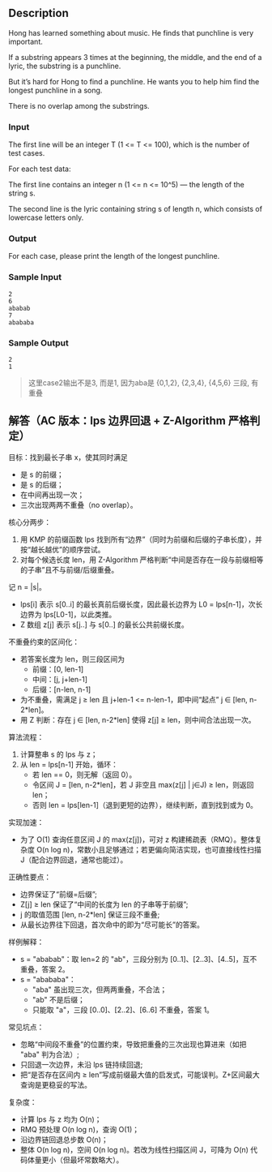 ## Description

Hong has learned something about music. He finds that punchline is very important.

If a substring appears 3 times at the beginning, the middle, and the end of a lyric, the substring is a punchline.

But it’s hard for Hong to find a punchline. He wants you to help him find the longest punchline in a song.

There is no overlap among the substrings.

### Input

The first line will be an integer T (1 <= T <= 100), which is the number of test cases.

For each test data:

The first line contains an integer n (1 <= n <= 10^5) — the length of the string s.

The second line is the lyric containing string s of length n, which consists of lowercase letters only.

### Output

For each case, please print the length of the longest punchline.

### Sample Input

```log
2
6
ababab
7
abababa
```

### Sample Output

```log
2
1
```

> 这里case2输出不是3, 而是1, 因为aba是 {0,1,2}, {2,3,4}, {4,5,6} 三段, 有重叠

## 解答（AC 版本：lps 边界回退 + Z-Algorithm 严格判定）

目标：找到最长子串 x，使其同时满足
- 是 s 的前缀；
- 是 s 的后缀；
- 在中间再出现一次；
- 三次出现两两不重叠（no overlap）。

核心分两步：
1) 用 KMP 的前缀函数 lps 找到所有“边界”（同时为前缀和后缀的子串长度），并按“越长越优”的顺序尝试。
2) 对每个候选长度 len，用 Z-Algorithm 严格判断“中间是否存在一段与前缀相等的子串”且不与前缀/后缀重叠。

记 n = |s|。
- lps[i] 表示 s[0..i] 的最长真前后缀长度，因此最长边界为 L0 = lps[n-1]，次长边界为 lps[L0-1]，以此类推。
- Z 数组 z[j] 表示 s[j..] 与 s[0..] 的最长公共前缀长度。

不重叠约束的区间化：
- 若答案长度为 len，则三段区间为
  - 前缀：[0, len-1]
  - 中间：[j, j+len-1]
  - 后缀：[n-len, n-1]
- 为不重叠，需满足 j ≥ len 且 j+len-1  <=  n-len-1，即中间“起点” j ∈ [len, n-2*len]。
- 用 Z 判断：存在 j ∈ [len, n-2*len] 使得 z[j] ≥ len，则中间合法出现一次。

算法流程：
1) 计算整串 s 的 lps 与 z；
2) 从 len = lps[n-1] 开始，循环：
   - 若 len == 0，则无解（返回 0）。
   - 令区间 J = [len, n-2*len]，若 J 非空且 max(z[j] | j∈J) ≥ len，则返回 len；
   - 否则 len = lps[len-1]（退到更短的边界），继续判断，直到找到或为 0。

实现加速：
- 为了 O(1) 查询任意区间 J 的 max(z[j])，可对 z 构建稀疏表（RMQ）。整体复杂度 O(n log n)，常数小且足够通过；若更偏向简洁实现，也可直接线性扫描 J（配合边界回退，通常也能过）。

正确性要点：
- 边界保证了“前缀=后缀”;
- Z[j] ≥ len 保证了“中间的长度为 len 的子串等于前缀”;
- j 的取值范围 [len, n-2*len] 保证三段不重叠;
- 从最长边界往下回退，首次命中的即为“尽可能长”的答案。

样例解释：
- s = "ababab"：取 len=2 的 "ab"，三段分别为 [0..1]、[2..3]、[4..5]，互不重叠，答案 2。
- s = "abababa"：
  - "aba" 虽出现三次，但两两重叠，不合法；
  - "ab" 不是后缀；
  - 只能取 "a"，三段 [0..0]、[2..2]、[6..6] 不重叠，答案 1。

常见坑点：
- 忽略“中间段不重叠”的位置约束，导致把重叠的三次出现也算进来（如把 "aba" 判为合法）;
- 只回退一次边界，未沿 lps 链持续回退;
- 把“是否存在区间内 ≥ len”写成前缀最大值的启发式，可能误判。Z+区间最大查询是更稳妥的写法。

复杂度：
- 计算 lps 与 z 均为 O(n)；
- RMQ 预处理 O(n log n)，查询 O(1)；
- 沿边界链回退总步数 O(n)；
- 整体 O(n log n)，空间 O(n log n)。若改为线性扫描区间 J，可降为 O(n) 代码体量更小（但最坏常数略大）。

